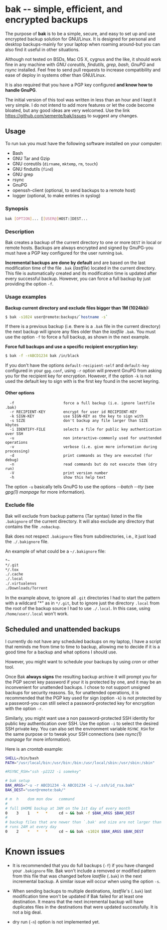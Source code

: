 # bak -- simple, efficient, and encrypted backups

The purpose of **bak** is to be a simple, secure, and easy to set up
and use encrypted backup solution for GNU/Linux. It is designed for
personal and desktop backups-mainly for your laptop when roaming
around-but you can also find it useful in other situations.

Although not tested on BSDs, Mac OS X, cygnus and the like, it should
work fine in any machine with *GNU coreutils, findutils, grep, bash,
GnuPG* and *rsync* installed. Feel free to send pull requests to
increase compatibility and ease of deploy in systems other than
GNU/Linux.

It is also required that you have a PGP key configured **and know how
to handle GnuPG**.

The initial version of this tool was written in less than an hour and
I kept it very simple. I do not intend to add more features or let the
code become bloated, but any good ideas are very welcomed. Use the
link https://github.com/semente/bak/issues to suggest any changes.


## Usage

To run `bak` you must have the following software installed on your
computer:

  - Bash
  - GNU Tar and Gzip
  - GNU coreutils (`dirname`, `mktemp`, `rm`, `touch`)
  - GNU findutils (`find`)
  - GNU grep
  - rsync
  - GnuPG
  - openssh-client (optional, to send backups to a remote host)
  - logger (optional, to make entries in syslog)

### Synopsis

```sh
bak [OPTION]... [[USER@]HOST:]DEST...
```

### Description

Bak creates a backup of the current directory to one or more `DEST`
in local or remote hosts. Backups are always encrypted and signed by
GnuPG-you must have a PGP key configured for the user running `bak`.

**Incremental backups are done by default** and are based on the last
modification time of the file `.bak` (*lastfile*) located in the
current directory. This file is automatically created and its
modification time is updated after every successful backup. However,
you can force a full backup by just providing the option `-f`.

### Usage examples

**Backup current directory and exclude files bigger than 1M (1024kb):**

```sh
$ bak -s1024 user@remote:backups/`hostname -s`
```

If there is a previous backup (i.e. there is a `.bak` file in the
current directory) the next backup will ignore any files older than
the *lastfile* `.bak`. You must use the option `-f` to force a full
backup, as shown in the next example.

**Force full backups and use a specific recipient encryption key:**

```sh
$ bak -f -rABCD1234 bak /in/black
```

If you don't have the options `default-recipient-self` and
`default-key` configured in your `gpg.conf`, using `-r` option will
prevent GnuPG from asking you for the recipient key for
encryption. However, if the option `-k` is not used the default key to
sign with is the first key found in the secret keyring.

#### Other options

```
  -f                      force a full backup (i.e. ignore lastfile .bak)
  -r RECIPIENT-KEY        encrypt for user id RECIPIENT-KEY
  -k SIGN-KEY             use SIGN-KEY as the key to sign with
  -s SIZE                 don't backup any file larger than SIZE kbytes
  -i IDENTIFY-FILE        selects a file for public key authentication over SSH
  -u                      non interactive-commonly used for unattended operations
  -v                      verbose (i.e. give more information during processing)
  -d                      print commands as they are executed (for debug)
  -n                      read commands but do not execute them (dry run)
  -V                      print version number
  -h                      show this help text
```

The option `-u` basically tells GnuPG to use the options *--batch
--tty* (see *gpg(1) manpage* for more information).

### Exclude file

Bak will exclude from backup patterns (Tar syntax) listed in the
file `.bakignore` of the current directory. It will also exclude any
directory that contains the file `.nobackup`.

Bak does not respect `.bakignore` files from subdirectories, i.e.,
it just load the `./.bakignore` file.

An example of what could be a `~/.bakignore` file:

```sh
*~
*/.git
*/.tox
./.cache
./.local
./.virtualenvs
./Downloads/Torrent
```

In the example above, to ignore all `.git` directories I had to start
the pattern with a wildcard "\*" as in ``*/.git``, but to ignore just
the directory `.local` from the root of the backup source I had to use
`./.local`. In this case, using `/home/user/.local` won't work.

## Scheduled and unattended backups

I currently do not have any scheduled backups on my laptop, I have a
script that reminds me from time to time to backup, allowing me to
decide if it is a good time for a backup and what options I should
use.

However, you might want to schedule your backups by using *cron* or
other tool.

Once Bak **always signs** the resulting backup archive it will prompt
you for the PGP secret key password if your it is protected by one,
and it may be an inconvenient for unattended backups. I chose to not
support unsigned backups for security reasons. So, for unattended
operations, it is recommended that the PGP key used for sign (option
`-k`) is not protected by a password-you can still select a
password-protected key for encryption with the option `-r`.

Similarly, you might want use a non password-protected SSH identity
for public key authentication over SSH. Use the option `-i` to select
the desired SSH private key. You can also set the environment variable
`RSYNC_RSH` for the same purpose or to tweak your SSH connections (see
*rsync(1) manpage* for more information).

Here is an *crontab* example:

```sh
SHELL=/bin/bash
PATH="/usr/local/bin:/usr/bin:/bin:/usr/local/sbin:/usr/sbin:/sbin"

#RSYNC_RSH="ssh -p2222 -i somekey"

# bak setup
BAK_ARGS="-u -r ABCD1234 -k ABCD1234 -i ~/.ssh/id_rsa.bak"
BAK_DEST="user@remote:bak/"

# m  h    dom mon dow   command
#
# full $HOME backup at 3AM on the 1st day of every month
0    3    1   *   *     cd ~ && bak -f $BAK_ARGS $BAK_DEST
#
# backup files that are newer than `.bak' and size are not larger than 1M;
# runs 2AM at every day
0    2    *   *   *     cd ~ && bak -s1024 $BAK_ARGS $BAK_DEST
```
# Known issues

- It is recommended that you do full backups (`-f`) if you have
  changed your `.bakignore` file. Bak won't include a removed or
  modified pattern from this file that was changed before *lastfile*
  (`.bak`) in the next incremental backup. A similar issue will occur
  when using the option `-s`.

- When sending backups to multiple destinations, *lastfile*'s (`.bak`)
  last modification time won't be updated if Bak failed for at least
  one destination. It means that the next incremental backup will have
  duplicates files in the destinations that were updated
  successfully. It is not a big deal.

- dry run (`-n`) option is not implemented yet.

